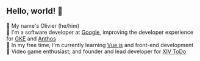 ## Hello, world! 👋

💬 My name's Olivier (he/him)<br />
🎨 I'm a software developer at [Google](https://about.google/), improving the developer experience for [GKE](https://cloud.google.com/kubernetes-engine/) and [Anthos](https://cloud.google.com/anthos/)<br />
🌱 In my free time, I'm currently learning [Vue.js](https://vuejs.org/) and front-end development<br />
🔭 Video game enthusiast; and founder and lead developer for [XIV ToDo](https://xivtodo.com)
  
<!--
**bourgeoisor/bourgeoisor** is a ✨ _special_ ✨ repository because its `README.md` (this file) appears on your GitHub profile.

Here are some ideas to get you started:

- 🔭 I’m currently working on ...
- 🌱 I’m currently learning ...
- 👯 I’m looking to collaborate on ...
- 🤔 I’m looking for help with ...
- 💬 Ask me about ...
- 📫 How to reach me: ...
- 😄 Pronouns: ...
- ⚡ Fun fact: ...
-->
